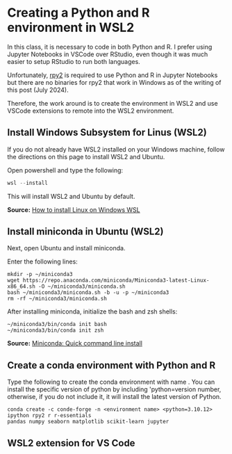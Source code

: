 # Creating a Python and R environment in WSL2

In this class, it is necessary to code in both Python and R.
I prefer using Jupyter Notebooks in VSCode over RStudio, even though it was
much easier to setup RStudio to run both languages.

Unfortunately, [rpy2](https://rpy2.github.io/doc/latest/html/introduction.html)
is required to use Python and R in Jupyter Notebooks but
there are no binaries for rpy2 that work in Windows as of the
writing of this post (July 2024).

Therefore, the work around is to create the environment in WSL2 and use
VSCode extensions to remote into the WSL2 environment.

## Install Windows Subsystem for Linus (WSL2)

If you do not already have WSL2 installed on your Windows machine, follow the
directions on this page to install WSL2 and Ubuntu.

Open powershell and type the following:

```powershell
wsl --install

```

This will install WSL2 and Ubuntu by default.

**Source:** [How to install Linux on Windows WSL](https://learn.microsoft.com/en-us/windows/wsl/install)

## Install miniconda in Ubuntu (WSL2)

Next, open Ubuntu and install miniconda.

Enter the following lines:

```
mkdir -p ~/miniconda3
wget https://repo.anaconda.com/miniconda/Miniconda3-latest-Linux-x86_64.sh -O ~/miniconda3/miniconda.sh
bash ~/miniconda3/miniconda.sh -b -u -p ~/miniconda3
rm -rf ~/miniconda3/miniconda.sh
```

After installing miniconda, initialize the bash and zsh shells:

```
~/miniconda3/bin/conda init bash
~/miniconda3/bin/conda init zsh
```

**Source:** [Miniconda: Quick command line install](https://docs.anaconda.com/miniconda/)

## Create a conda environment with Python and R

Type the following to create the conda environment with name <environment name>.
You can install the specific version of python by including 'python=version number,
otherwise, if you do not include it, it will install the latest version of Python.

```
conda create -c conde-forge -n <environment name> <python=3.10.12> ipython rpy2 r r-essentials
pandas numpy seaborn matplotlib scikit-learn jupyter
```

## WSL2 extension for VS Code
